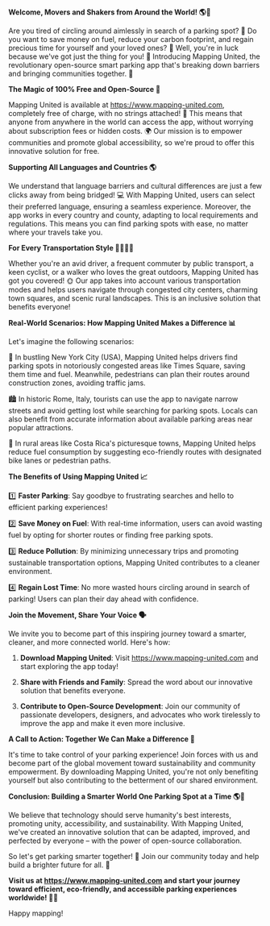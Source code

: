 **Welcome, Movers and Shakers from Around the World! 🌎🚗**

Are you tired of circling around aimlessly in search of a parking spot? 🔄 Do you want to save money on fuel, reduce your carbon footprint, and regain precious time for yourself and your loved ones? 💪 Well, you're in luck because we've got just the thing for you! 🤩 Introducing Mapping United, the revolutionary open-source smart parking app that's breaking down barriers and bringing communities together. 🌈

**The Magic of 100% Free and Open-Source 🎉**

Mapping United is available at https://www.mapping-united.com, completely free of charge, with no strings attached! 💸 This means that anyone from anywhere in the world can access the app, without worrying about subscription fees or hidden costs. 🌍 Our mission is to empower communities and promote global accessibility, so we're proud to offer this innovative solution for free.

**Supporting All Languages and Countries 🌎**

We understand that language barriers and cultural differences are just a few clicks away from being bridged! 💻 With Mapping United, users can select their preferred language, ensuring a seamless experience. Moreover, the app works in every country and county, adapting to local requirements and regulations. This means you can find parking spots with ease, no matter where your travels take you.

**For Every Transportation Style 🚴‍♀️🚌🚂**

Whether you're an avid driver, a frequent commuter by public transport, a keen cyclist, or a walker who loves the great outdoors, Mapping United has got you covered! 🌞 Our app takes into account various transportation modes and helps users navigate through congested city centers, charming town squares, and scenic rural landscapes. This is an inclusive solution that benefits everyone!

**Real-World Scenarios: How Mapping United Makes a Difference 📊**

Let's imagine the following scenarios:

🌆 In bustling New York City (USA), Mapping United helps drivers find parking spots in notoriously congested areas like Times Square, saving them time and fuel. Meanwhile, pedestrians can plan their routes around construction zones, avoiding traffic jams.

🏙️ In historic Rome, Italy, tourists can use the app to navigate narrow streets and avoid getting lost while searching for parking spots. Locals can also benefit from accurate information about available parking areas near popular attractions.

🌳 In rural areas like Costa Rica's picturesque towns, Mapping United helps reduce fuel consumption by suggesting eco-friendly routes with designated bike lanes or pedestrian paths.

**The Benefits of Using Mapping United 📈**

1️⃣ **Faster Parking**: Say goodbye to frustrating searches and hello to efficient parking experiences!

2️⃣ **Save Money on Fuel**: With real-time information, users can avoid wasting fuel by opting for shorter routes or finding free parking spots.

3️⃣ **Reduce Pollution**: By minimizing unnecessary trips and promoting sustainable transportation options, Mapping United contributes to a cleaner environment.

4️⃣ **Regain Lost Time**: No more wasted hours circling around in search of parking! Users can plan their day ahead with confidence.

**Join the Movement, Share Your Voice 🗣️**

We invite you to become part of this inspiring journey toward a smarter, cleaner, and more connected world. Here's how:

1. **Download Mapping United**: Visit https://www.mapping-united.com and start exploring the app today!

2. **Share with Friends and Family**: Spread the word about our innovative solution that benefits everyone.

3. **Contribute to Open-Source Development**: Join our community of passionate developers, designers, and advocates who work tirelessly to improve the app and make it even more inclusive.

**A Call to Action: Together We Can Make a Difference 🌟**

It's time to take control of your parking experience! Join forces with us and become part of the global movement toward sustainability and community empowerment. By downloading Mapping United, you're not only benefiting yourself but also contributing to the betterment of our shared environment.

**Conclusion: Building a Smarter World One Parking Spot at a Time 🌎🚗**

We believe that technology should serve humanity's best interests, promoting unity, accessibility, and sustainability. With Mapping United, we've created an innovative solution that can be adapted, improved, and perfected by everyone – with the power of open-source collaboration.

So let's get parking smarter together! 👫 Join our community today and help build a brighter future for all. 🌟

**Visit us at https://www.mapping-united.com and start your journey toward efficient, eco-friendly, and accessible parking experiences worldwide! 🚀🌈**

Happy mapping!